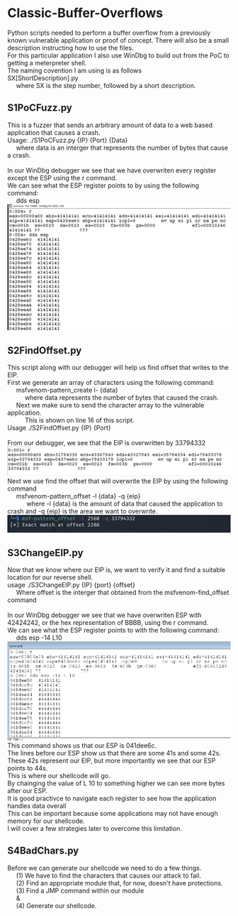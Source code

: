 # Classic-Buffer-Overflows<br/>

Python scripts needed to perform a buffer overflow from a previously known vulnerable application or proof of concept. There will also be a small description instructing how to use the files.<br/>
For this particular application I also use WinDbg to build out from the PoC to getting a meterpreter shell. <br/>
The naming covention I am using is as follows<br/>
SX[ShortDescription].py<br/>
&nbsp;&nbsp;&nbsp;&nbsp;&nbsp;where SX is the step number, followed by a short description.

## S1PoCFuzz.py
This is a fuzzer that sends an arbitrary amount of data to a web based application that causes a crash.<br/>
Usage: ./S1PoCFuzz.py {IP} {Port} {Data} <br/>
&nbsp;&nbsp;&nbsp;&nbsp;&nbsp;where data is an interger that represents the number of bytes that cause a crash.<br/>
<br/>
In our WinDbg debugger we see that we have overwriten every register except the ESP using the r command. <br/>
We can see what the ESP register points to by using the following command:<br/>
&nbsp;&nbsp;&nbsp;&nbsp;&nbsp;dds esp<br/>
![alt tag](https://github.com/ZeusBanda/Classic-Buffer-Overflows/blob/main/WinDbg-Images/S1Fuzz.png)

## S2FindOffset.py
This script along with our debugger will help us find offset that writes to the EIP.<br/>
First we generate an array of characters using the following command:<br/>
&nbsp;&nbsp;&nbsp;&nbsp;&nbsp;msfvenom-pattern_create l- {data}<br/>
&nbsp;&nbsp;&nbsp;&nbsp;&nbsp;&nbsp;&nbsp;&nbsp;&nbsp;&nbsp;where data represents the number of bytes that caused the crash.<br/>
&nbsp;&nbsp;&nbsp;&nbsp;&nbsp;Next we make sure to send the character array to the vulnerable application.<br/>
&nbsp;&nbsp;&nbsp;&nbsp;&nbsp;&nbsp;&nbsp;&nbsp;&nbsp;&nbsp;This is shown on line 16 of this script.<br/>
Usage ./S2FindOffset.py {IP} {Port}<br/>
<br/>
From our debugger, we see that the EIP is overwritten by 33794332
![alt tag](https://github.com/ZeusBanda/Classic-Buffer-Overflows/blob/main/WinDbg-Images/S2EIP.png)
Next we use find the offset that will overwrite the EIP by using the following command<br/>
&nbsp;&nbsp;&nbsp;&nbsp;&nbsp;msfvenom-pattern_offset -l {data} -q {eip}<br/>
&nbsp;&nbsp;&nbsp;&nbsp;&nbsp;&nbsp;&nbsp;&nbsp;&nbsp;&nbsp; where -l {data} is the amount of data that caused the application to crash and -q {eip} is the area we want to overwrite.
![alt tag](https://github.com/ZeusBanda/Classic-Buffer-Overflows/blob/main/WinDbg-Images/S2Offset.png)
## S3ChangeEIP.py
Now that we know where our EIP is, we want to verify it and find a suitable location for our reverse shell.<br/>
usage ./S3ChangeEIP.py {IP} {port} {offset}<br/>
&nbsp;&nbsp;&nbsp;&nbsp;&nbsp;Where offset is the interger that obtained from the msfvenom-find_offset command<br/>
<br/>
In our WinDbg debugger we see that we have overwriten ESP with 42424242, or the hex representation of BBBB, using the r command. <br/>
We can see what the ESP register points to with the following command:<br/>
&nbsp;&nbsp;&nbsp;&nbsp;&nbsp;dds esp -14 L10<br/>
![alt tag](https://github.com/ZeusBanda/Classic-Buffer-Overflows/blob/main/WinDbg-Images/S3EIPOverwrite.png)
This command shows us that our ESP is 041dee6c.<br/>
The lines before our ESP show us that there are some 41s and some 42s.<br/>
These 42s represent our EIP, but more importantly we see that our ESP points to 44s.<br/>
This is where our shellcode will go.<br/>
By chainging the value of L 10 to something higher we can see more bytes after our ESP. <br/>
It is good practivce to navigate each register to see how the application handles data overall <br/>
This can be important because some applications may not have enough memory for our shellcode.<br/>
I will cover a few strategies later to overcome this limitation.<br/>
## S4BadChars.py
Before we can generate our shellcode we need to do a few things.<br/>
&nbsp;&nbsp;&nbsp;&nbsp;&nbsp;(1) We have to find the characters that causes our attack to fail.<br/>
&nbsp;&nbsp;&nbsp;&nbsp;&nbsp;(2) Find an appropriate module that, for now, doesn't have protections.<br/>
&nbsp;&nbsp;&nbsp;&nbsp;&nbsp;(3) Find a JMP command within our module<br/>
&nbsp;&nbsp;&nbsp;&nbsp;&nbsp;&<br/>
&nbsp;&nbsp;&nbsp;&nbsp;&nbsp;(4) Generate our shellcode.<br/>
